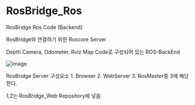 # RosBridge_Ros
RosBridge Ros Code (Backend)

RosBridge와 연결하기 위한 Roscore Server

Depth Camera, Odometer, Rviz Map Code로 구성되어 있는 ROS-BackEnd

![image](https://github.com/supernode25/RosBridge_Ros/assets/117344855/e1d0f152-4ff0-4a4e-a757-8be9bc373a7a)

RosBridge Server 구성요소 1. Browser 2. WebServer 3. RosMaster중 3에 해당한다.

1,2는 RosBridge_Web Repository에 넣음

